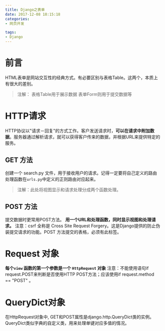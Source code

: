 ```yaml
---
title: Django之表单
date: 2017-12-08 18:15:18
categories:
- 网页开发

tags:
- Django
---
```

# 前言
HTML表单是网站交互性的经典方式。有必要区别与表格Table。这两个，本质上有很大的差别。

<!-- more -->

> 注解：
> 表格Table用于展示数据
> 表单Form则用于提交数据等
 
# HTTP请求
HTTP协议以"请求－回复"的方式工作。客户发送请求时，**可以在请求中附加数据**。服务器通过解析请求，就可以获得客户传来的数据，并根据URL来提供特定的服务。

## GET 方法
创建一个 search.py 文件，用于接收用户的请求。记得一定要将自己定义的路由处理函数在`urls.py`中定义的正则路由对应起来。
> 注解：此处将视图显示和请求处理分成两个函数处理。

## POST 方法
提交数据时更常用POST方法。
**用一个URL和处理函数，同时显示视图和处理请求。**
注意：csrf 全称是 Cross Site Request Forgery。这是Django提供的防止伪装提交请求的功能。POST 方法提交的表格，必须有此标签。

# Request 对象
**每个`view` 函数的第一个参数是一个 `HttpRequest` 对象**
注意：不能使用语句if request.POST来判断是否使用HTTP POST方法；应该使用if request.method == "POST" 。


# QueryDict对象
在HttpRequest对象中, GET和POST属性是django.http.QueryDict类的实例。
QueryDict类似字典的自定义类，用来处理单键对应多值的情况。